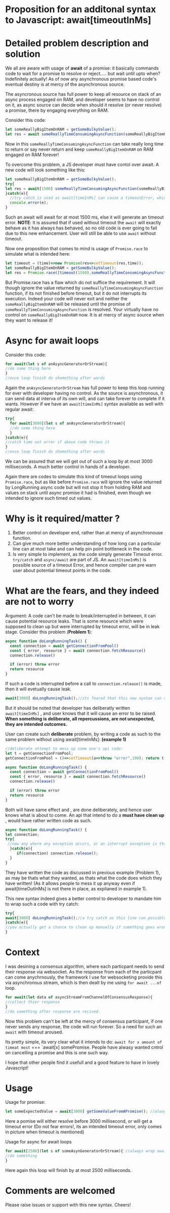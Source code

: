 # Proposition for an additonal syntax to Javascript:  await[timeoutInMs]

# Detailed problem description and solution

We all are aware with usage of **await** of a promise: it basically commands code to wait for a promise to resolve or reject..... but wait until upto when? Indefinitely actually!
As of now any asynchronous promise based code's eventual destiny is at mercy of the asynchronous source. 

The asyncronous source has full power to keep all resource on stack of an async process engaged on RAM, and developer seems to have no control on it, as async source can decide when should it resolve (or never resolve) a promise, there by engaging everything on RAM.

Consider this code:
```js
let someReallyBigItemOnRAM = getSomeBulkyValue();
let res = await someReallyTimeConsumingAsyncFunction(someReallyBigItemOnRAM);
```
Now in this `someReallyTimeConsumingAsyncFunction` can take really long time to return or say never return and keep `someReallyBigItemOnRAM` on RAM engaged on RAM forever!

To overcome this problem, a JS developer must have contol over await. A new code will look something like this:
```js
let someReallyBigItemOnRAM = getSomeBulkyValue();
try{
let res = await[1500] someReallyTimeConsumingAsyncFunction(someReallyBigItemOnRAM);
}catch(e){
  //try catch is used as await[timeInMs] can cause a timeoutError, which needs to be caught
  console.error(e);
}
```
Such an await will await for at most 1500 ms, else it will generate an timeout error.
**NOTE**: It is assured that if used without timeout the `await` will exactly behave as it has always has behaved, so no old code is ever going to fail due to this new enhancement. User will still be able to use `await` without timeout.

Now one proposition that comes to mind is usage of `Promise.race` to simulate what is intended here:
```js
let timeout = (time)=>new Promise(res=>setTimeout(res,time));
let someReallyBigItemOnRAM = getSomeBulkyValue();
let res = Promise.race([timeout(1500),someReallyTimeConsumingAsyncFunction(someReallyBigItemOnRAM)]);
```
But Promise.race has a flaw which do not suffice the requirement.
It  will though ignore the value returned by `someReallyTimeConsumingAsyncFunction` function, if its not finished before timeout, but it do not interrupts its execution. Indeed your code will never exit and neither the `someReallyBigItemOnRAM` will be released until the promise of `someReallyTimeConsumingAsyncFunction` is resolved. Your virtually have no control on `someReallyBigItemOnRAM` now. It is at mercy of async source when they want to release it!

# Async for await loops
Consider this code:
```js
for await(let s of anAsyncGeneratorOrStream){
//do some thing here
}
//once loop finish do shomething after wards
```
Again the `anAsyncGeneratorOrStream` has full power to keep this loop running for ever with developer having no control. As the source is asynchronous, it can send data at interva of its own will, and can take forever to complete if it wants.
However if we have an `await[timeInMs]` syntax available as well with regular await:
```js
try{
  for await[3000](let s of anAsyncGeneratorOrStream){
  //do some thing here
  }
}catch(e){
//catch time out error if above code throws it
}
//once loop finish do shomething after wards
```
We can be assured that we will get out of such a loop by at most 3000 milliseconds.
A much better control in hands of a developer.

Again there are codes to simulate this kind of timeout loops using `Promise.race`, but as like before `Promise.race` will ignore the value returned by LongRunning async code but will not stop it from holding RAM and values on stack until async promise it had is finished, even though we intended to ignore such timed out values.

# Why is it required/matter ?
1. Better control on developer end, rather than at mercy of asynchronouse function.
2. Can give much more better understanding of how long can a particular line can at most take and can help pin point bottleneck in the code.
3. Is very simple to implement, as the code simply generate Timeout error. `try/catch` and `async/await` are part of JS. An `await[timeInMs]` is possible source of a timeout Error, and hence compiler can pre warn user about potential timeout points in the code.

# What are the fears, and they indeed are not to worry
Argument: A code can't be made to break/interrupted in between, it can cause potential resource leaks. That is some resource which were supposed to clean up but were interrupted by timeout error, will be in leak stage.
Consider this problem (**Problem 1**):
```js
async function doLongRunningTask() {
  const connection = await getConnectionFromPool()
  const { error, resource } = await connection.fetchResource()
  connection.release()

  if (error) throw error
  return resource
} 
```
If such a code is interrupted before a call to `connection.release()` is made, then it will evetually cause leak.
```js
await[3000] doLongRunningTask();//its feared that this new syntax can cause leaks inside long running task, as if it takes too long it will raise an error and will not get time to call connection.release()
```

But it should be noted that developer has deliberatly written `await[timeInMs]` , and user knows that it will cause an error to be raised.
**When something is deliberate, all repercussions, are not unexpected, they are intended outcomes.**

User can create such **deliberate** problem, by writing a code as such to the same problem without using await[timeInMs]:
**(example 1)**
```js
//deliberate attempt to mess up some one's api code:
let t = getConnectionFromPool;
getConnectionFromPool = ()=>setTimeout(a=>throw "error",100); return t();

async function doLongRunningTask() {
  const connection = await getConnectionFromPool()
  const { error, resource } = await connection.fetchResource()
  connection.release()

  if (error) throw error
  return resource
} 
```
Both will have same effect and , are done deliberately, and hence user knows what is about to come.
An api that intend to do a **must have clean up** , would have rather written code as such.
```js
async function doLongRunningTask() {
let connection;  
try{
 //now any where any exception occurs, or an interrupt exception is thrown, or time out error is throw in middle, all clean up will still take place.
  }catch(e){
     if(connection) connection.release();
  }
} 
```
They have written the code as discussed in previous example (Problem 1), as may be thats what they wanted, as thats what the code does which they have written! (As it allows people to mess it up anyway even if await[timeOutInMs] is not there in place, as explianed in example 1).

This new syntax indeed gives a better control to developer to mandate him to wrap such a code with  try catch:
```js
try{
await[3000] doLongRunningTask();//a try catch as this line can possible throw timeout error or any other error within from function even without timeout
}catch(e){
//you actually get a chance to clean up manually if something goes wrong.
}
```

# Context
I was desining a consensus algorithm, where each particpant needs to send their response via websocket. As the response from each of the particpant can come anychrnously, the framework I use for websocketing provide this via asynchronous stream, which is then dealt by me using `for await ...of` loop.
```js
for await(let data of asyncStreamFromChannelOfConsensusResponse){
//collect thier response
}
//do something after response are recived.
```
Now this problem can't be left at the mercy of consensus participant, if one never sends any response, the code will run forever.
So a need for such an `await` with timeout aroused.

Its pretty simple, its very clear what it intends to do:  `await for x amount of timeat most` === `await[x] somePromise.
People have alwasy wanted cntrol on cancelling a promise and this is one such way.

I hope that other people find it usefull and a good feature to have in lovely Javascript!

# Usage
Usage for promise:
```js
let someExpectedValue = await[3000] getSomeValueFromAPromise(); //always wrap await[timeInMs] in try catch
```
Here a pomise will either resolve before 3000 millisecond, or will get a timeout error (Do not fear errors!, its an intended timeout error, only comes in picture when timeout is mentioned)

Usage for async for await loops
```js
for await[2500](let s of someAsynGeneratorOrStream){ //always wrap await[timeInMs] in try catch
//do something
}
```
Here again this loop will finish by at most 2500 milliseconds.

# Comments are welcomed
Please raise issues or support with this new syntax.
Cheers!
